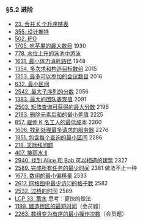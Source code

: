 ### §5.2 进阶

* [23\. 合并 K 个升序链表](https://leetcode.cn/problems/merge-k-sorted-lists/)
* [355\. 设计推特](https://leetcode.cn/problems/design-twitter/)
* [502\. IPO](https://leetcode.cn/problems/ipo/)
* [1705\. 吃苹果的最大数目](https://leetcode.cn/problems/maximum-number-of-eaten-apples/) 1930
* [778\. 水位上升的泳池中游泳](https://leetcode.cn/problems/swim-in-rising-water/)
* [1631\. 最小体力消耗路径](https://leetcode.cn/problems/path-with-minimum-effort/) 1948
* [1354\. 多次求和构造目标数组](https://leetcode.cn/problems/construct-target-array-with-multiple-sums/) 2015
* [1353\. 最多可以参加的会议数目](https://leetcode.cn/problems/maximum-number-of-events-that-can-be-attended/) 2016
* [632\. 最小区间](https://leetcode.cn/problems/smallest-range-covering-elements-from-k-lists/)
* [2542\. 最大子序列的分数](https://leetcode.cn/problems/maximum-subsequence-score/) 2056
* [1383\. 最大的团队表现值](https://leetcode.cn/problems/maximum-performance-of-a-team/) 2091
* [2503\. 矩阵查询可获得的最大分数](https://leetcode.cn/problems/maximum-number-of-points-from-grid-queries/) 2196
* [2163\. 删除元素后和的最小差值](https://leetcode.cn/problems/minimum-difference-in-sums-after-removal-of-elements/) 2225
* [857\. 雇佣 K 名工人的最低成本](https://leetcode.cn/problems/minimum-cost-to-hire-k-workers/) 2260
* [1606\. 找到处理最多请求的服务器](https://leetcode.cn/problems/find-servers-that-handled-most-number-of-requests/) 2276
* [1851\. 包含每个查询的最小区间](https://leetcode.cn/problems/minimum-interval-to-include-each-query/) 2286
* [218\. 天际线问题](https://leetcode.cn/problems/the-skyline-problem/)
* [407\. 接雨水 II](https://leetcode.cn/problems/trapping-rain-water-ii/)
* [2940\. 找到 Alice 和 Bob 可以相遇的建筑](https://leetcode.cn/problems/find-building-where-alice-and-bob-can-meet/) 2327
* [2589\. 完成所有任务的最少时间](https://leetcode.cn/problems/minimum-time-to-complete-all-tasks/) 2381 做法不止一种
* [1675\. 数组的最小偏移量](https://leetcode.cn/problems/minimize-deviation-in-array/) 2533
* [2617\. 网格图中最少访问的格子数](https://leetcode.cn/problems/minimum-number-of-visited-cells-in-a-grid/) 2582
* [2532\. 过桥的时间](https://leetcode.cn/problems/time-to-cross-a-bridge/) 2589
* [LCP 33. 蓄水](https://leetcode.cn/problems/o8SXZn/) 思考：更快的做法
* [1199\. 建造街区的最短时间](https://leetcode.cn/problems/minimum-time-to-build-blocks/)（会员题）
* [2263\. 数组变为有序的最小操作次数](https://leetcode.cn/problems/make-array-non-decreasing-or-non-increasing/)（会员题）
